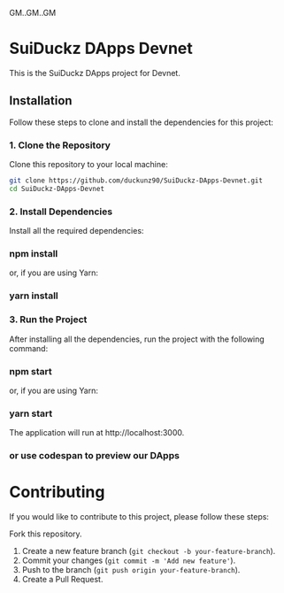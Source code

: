 GM..GM..GM

# SuiDuckz DApps Devnet

This is the SuiDuckz DApps project for Devnet.

## Installation

Follow these steps to clone and install the dependencies for this project:

### 1. Clone the Repository

Clone this repository to your local machine:

```sh
git clone https://github.com/duckunz90/SuiDuckz-DApps-Devnet.git
cd SuiDuckz-DApps-Devnet
```

### 2. Install Dependencies
Install all the required dependencies:

### npm install

or, if you are using Yarn:

### yarn install

### 3. Run the Project
After installing all the dependencies, run the project with the following command:

### npm start

or, if you are using Yarn:

### yarn start

The application will run at http://localhost:3000.

### or use codespan to preview our DApps

# Contributing
If you would like to contribute to this project, please follow these steps:

Fork this repository.
1. Create a new feature branch (`git checkout -b your-feature-branch`).
2. Commit your changes (`git commit -m 'Add new feature'`).
3. Push to the branch (`git push origin your-feature-branch`).
4. Create a Pull Request.
